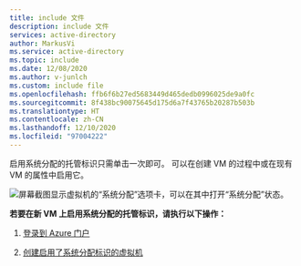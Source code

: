 ```yaml
---
title: include 文件
description: include 文件
services: active-directory
author: MarkusVi
ms.service: active-directory
ms.topic: include
ms.date: 12/08/2020
ms.author: v-junlch
ms.custom: include file
ms.openlocfilehash: ffb6f6b27ed5683449d465dedb0996025de9a0fc
ms.sourcegitcommit: 8f438bc90075645d175d6a7f43765b20287b503b
ms.translationtype: HT
ms.contentlocale: zh-CN
ms.lasthandoff: 12/10/2020
ms.locfileid: "97004222"
---
```

启用系统分配的托管标识只需单击一次即可。 可以在创建 VM 的过程中或在现有 VM 的属性中启用它。

![屏幕截图显示虚拟机的“系统分配”选项卡，可以在其中打开“系统分配”状态。](./media/active-directory-msi-tut-enable/identity.png)


**若要在新 VM 上启用系统分配的托管标识，请执行以下操作：** 

1. [登录到 Azure 门户](https://portal.azure.cn)

2. [创建启用了系统分配标识的虚拟机](../articles/active-directory/managed-identities-azure-resources/qs-configure-portal-windows-vm.md#system-assigned-managed-identity)

